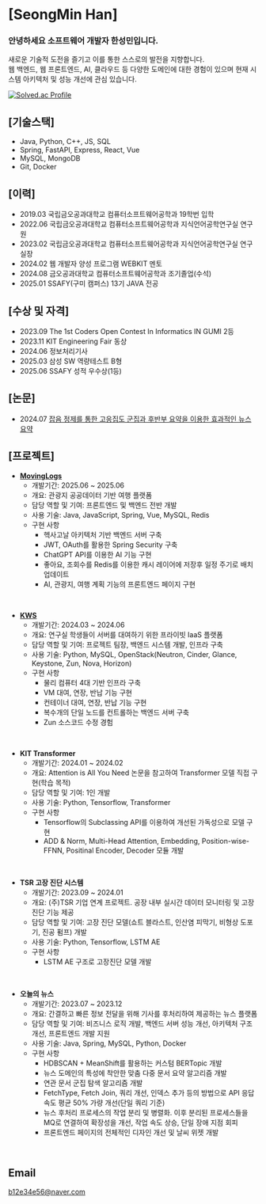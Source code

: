 # [SeongMin Han]
### 안녕하세요 소프트웨어 개발자 한성민입니다.
새로운 기술적 도전을 즐기고 이를 통한 스스로의 발전을 지향합니다. <br> 웹 백엔드, 웹 프론트엔드, AI, 클라우드 등 다양한 도메인에 대한 경험이 있으며 현재 시스템 아키텍처 및 성능 개선에 관심 있습니다.

[![Solved.ac Profile](http://mazassumnida.wtf/api/v2/generate_badge?boj=b12e34e56)](https://solved.ac/b12e34e56/)

## [기술스택]
- Java, Python, C++, JS, SQL
- Spring, FastAPI, Express, React, Vue
- MySQL, MongoDB
- Git, Docker

## [이력]
- 2019.03 국립금오공과대학교 컴퓨터소프트웨어공학과 19학번 입학
- 2022.06 국립금오공과대학교 컴퓨터소프트웨어공학과 지식언어공학연구실 연구원
- 2023.02 국립금오공과대학교 컴퓨터소프트웨어공학과 지식언어공학연구실 연구실장
- 2024.02 웹 개발자 양성 프로그램 WEBKIT 멘토
- 2024.08 금오공과대학교 컴퓨터소프트웨어공학과 조기졸업(수석)
- 2025.01 SSAFY(구미 캠퍼스) 13기 JAVA 전공

## [수상 및 자격]
- 2023.09 The 1st Coders Open Contest In Informatics IN GUMI 2등
- 2023.11 KIT Engineering Fair 동상
- 2024.06 정보처리기사
- 2025.03 삼성 SW 역량테스트 B형
- 2025.06 SSAFY 성적 우수상(1등)

## [논문]
- 2024.07 [잡음 정제를 통한 고응집도 군집과 후반부 요약을 이용한 효과적인 뉴스 요약](https://www.kci.go.kr/kciportal/ci/sereArticleSearch/ciSereArtiView.kci?sereArticleSearchBean.artiId=ART003109973)

## [프로젝트]
- **[MovingLogs](https://github.com/winteeeee/MovingLogs)**
  - 개발기간: 2025.06 ~ 2025.06
  - 개요: 관광지 공공데이터 기반 여행 플랫폼
  - 담당 역할 및 기여: 프론트엔드 및 백엔드 전반 개발
  - 사용 기술: Java, JavaScript, Spring, Vue, MySQL, Redis
  - 구현 사항
     - 헥사고날 아키텍처 기반 백엔드 서버 구축
     - JWT, OAuth를 활용한 Spring Security 구축
     - ChatGPT API를 이용한 AI 기능 구현
     - 좋아요, 조회수를 Redis를 이용한 캐시 레이어에 저장후 일정 주기로 배치 업데이트
     - AI, 관광지, 여행 계획 기능의 프론트엔드 페이지 구현
<br>

- **[KWS](https://github.com/winteeeee/KWS-backend)**
  - 개발기간: 2024.03 ~ 2024.06
  - 개요: 연구실 학생들이 서버를 대여하기 위한 프라이빗 IaaS 플랫폼
  - 담당 역할 및 기여: 프로젝트 팀장, 백엔드 시스템 개발, 인프라 구축
  - 사용 기술: Python, MySQL, OpenStack(Neutron, Cinder, Glance, Keystone, Zun, Nova, Horizon)
  - 구현 사항
    - 물리 컴퓨터 4대 기반 인프라 구축
    - VM 대여, 연장, 반납 기능 구현
    - 컨테이너 대여, 연장, 반납 기능 구현
    - 복수개의 단일 노드를 컨트롤하는 백엔드 서버 구축
    - Zun 소스코드 수정 경험
<br>

- **KIT Transformer**
  - 개발기간: 2024.01 ~ 2024.02
  - 개요: Attention is All You Need 논문을 참고하여 Transformer 모델 직접 구현(학습 목적)
  - 담당 역할 및 기여: 1인 개발
  - 사용 기술: Python, Tensorflow, Transformer
  - 구현 사항
    - Tensorflow의 Subclassing API를 이용하여 개선된 가독성으로 모델 구현
    - ADD & Norm, Multi-Head Attention, Embedding, Position-wise-FFNN, Positinal Encoder, Decoder 모듈 개발
<br>

- **TSR 고장 진단 시스템**
  - 개발기간: 2023.09 ~ 2024.01
  - 개요: (주)TSR 기업 연계 프로젝트. 공장 내부 실시간 데이터 모니터링 및 고장진단 기능 제공
  - 담당 역할 및 기여: 고장 진단 모델(쇼트 블라스트, 인산염 피막기, 비형상 도포기, 진공 펌프) 개발
  - 사용 기술: Python, Tensorflow, LSTM AE
  - 구현 사항
    - LSTM AE 구조로 고장진단 모델 개발
<br>

- **오늘의 뉴스**
  - 개발기간: 2023.07 ~ 2023.12
  - 개요: 간결하고 빠른 정보 전달을 위해 기사를 후처리하여 제공하는 뉴스 플랫폼
  - 담당 역할 및 기여: 비즈니스 로직 개발, 백엔드 서버 성능 개선, 아키텍처 구조 개선, 프론트엔드 개발 지원
  - 사용 기술: Java, Spring, MySQL, Python, Docker
  - 구현 사항
    - HDBSCAN + MeanShift를 활용하는 커스텀 BERTopic 개발
    - 뉴스 도메인의 특성에 착안한 맞춤 다중 문서 요약 알고리즘 개발
    - 연관 문서 군집 탐색 알고리즘 개발
    - FetchType, Fetch Join, 쿼리 개선, 인덱스 추가 등의 방법으로 API 응답 속도 평균 50% 가량 개선(단일 쿼리 기준)
    - 뉴스 후처리 프로세스의 작업 분리 및 병렬화. 이후 분리된 프로세스들을 MQ로 연결하여 확장성을 개선, 작업 속도 상승, 단일 장애 지점 회피
    - 프론트엔드 페이지의 전체적인 디자인 개선 및 날씨 위젯 개발
<br>


## Email
b12e34e56@naver.com
